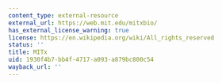 ```yaml
---
content_type: external-resource
external_url: https://web.mit.edu/mitxbio/
has_external_license_warning: true
license: https://en.wikipedia.org/wiki/All_rights_reserved
status: ''
title: MITx
uid: 1930f4b7-bb4f-4717-a093-a879bc800c54
wayback_url: ''
---
```

